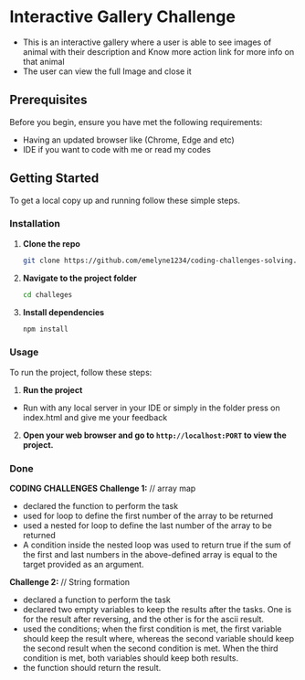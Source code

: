 # Interactive Gallery Challenge

- This is an interactive gallery where a user is able to see images of animal with their description and Know more action link for more info on that animal
- The user can view the full Image and close it

## Prerequisites

Before you begin, ensure you have met the following requirements:

- Having an updated browser like (Chrome, Edge and etc)
- IDE if you want to code with me or read my codes

## Getting Started

To get a local copy up and running follow these simple steps.

### Installation

1. **Clone the repo**

   ```sh
   git clone https://github.com/emelyne1234/coding-challenges-solving.git
   ```

2. **Navigate to the project folder**

   ```sh
   cd challeges
   ```

3. **Install dependencies**
   ```sh
   npm install
   ```

### Usage

To run the project, follow these steps:

1. **Run the project**

- Run with any local server in your IDE or simply in the folder press on index.html and give me your feedback

2. **Open your web browser and go to `http://localhost:PORT` to view the project.**

### Done

**CODING CHALLENGES**
**Challenge 1:**
// array map
- declared the function to perform the task
- used for loop to define the first number of the array to be returned
- used a nested for loop to define the last number of the array to be returned
- A condition inside the nested loop was used to return true if the sum of the first and last numbers in the above-defined array is equal to the target provided as an argument.
  
**Challenge 2:** 
// String formation
- declared a function to perform the task
- declared two empty variables to keep the results after the tasks. One is for the result after reversing, and the other is for the ascii result.
- used the conditions; when the first condition is met, the first variable should keep the result where, whereas the second variable should keep the second result when the second condition is met. When the third condition is met, both variables should keep both results.
- the function should return the result.
